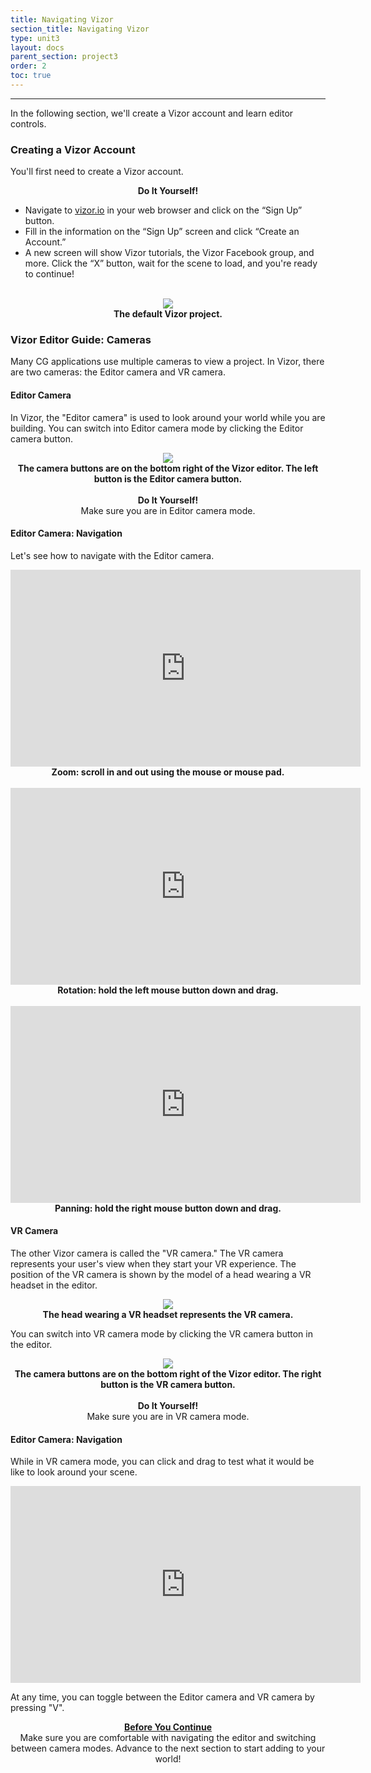 ```yaml
---
title: Navigating Vizor
section_title: Navigating Vizor
type: unit3
layout: docs
parent_section: project3
order: 2
toc: true
---
```

<hr>
In the following section, we'll create a Vizor account and learn editor controls.

### Creating a Vizor Account
You'll first need to create a Vizor account.
<br/>
<div class="alert_red">
  <div style="text-align:center">
  	<strong>Do It Yourself!</strong> 
  </div>
  <ul> 
  	<li>Navigate to <a href="https://vizor.io" target="_blank">vizor.io</a> in your web browser and click on the “Sign Up” button. </li>
  	<li> Fill in the information on the “Sign Up” screen and click “Create an Account.” </li>
  	<li> A new screen will show Vizor tutorials, the Vizor Facebook group, and more. Click the “X” button, wait for the scene to load, and you're ready to continue! </li>
  </ul>
</div>

<br>

<div style="text-align:center">
	<img src="/images/docs/intro_vizor/create_account2.png">
	<br>
	<strong> The default Vizor project. </strong>
</div>

### Vizor Editor Guide: Cameras
Many CG applications use multiple cameras to view a project. In Vizor, there are two cameras: the Editor camera and VR camera.

#### Editor Camera

In Vizor, the "Editor camera" is used to look around your world while you are building. You can switch into Editor camera mode by clicking the Editor camera button.

<div style="text-align:center">
	<img src="/images/docs/intro_vizor/edit_cam.png">
	<br>
	<strong> The camera buttons are on the bottom right of the Vizor editor. The left button is the Editor camera button. </strong>
</div>

<br>

<div class="alert_red" style="text-align:center">
  <strong>Do It Yourself!</strong> 
  <br>
  Make sure you are in Editor camera mode.
</div>

#### Editor Camera: Navigation
Let's see how to navigate with the Editor camera.

<div style="text-align:center">
	<iframe width="560" height="315" src="https://www.youtube.com/embed/AgmAzrLSdS4" frameborder="0" allowfullscreen></iframe>
	<br>
	<strong>Zoom: scroll in and out using the mouse or mouse pad.</strong> 
</div>
<br>

<div style="text-align:center">
	<iframe width="560" height="315" src="https://www.youtube.com/embed/8KJIK2iAR3Y" frameborder="0" allowfullscreen></iframe>
	<br>
	<strong>Rotation: hold the left mouse button down and drag.</strong> 
</div>
<br>

<div style="text-align:center">
	<iframe width="560" height="315" src="https://www.youtube.com/embed/8tT26p_t5So" frameborder="0" allowfullscreen></iframe>
	<br>
	<strong>Panning: hold the right mouse button down and drag.</strong> 
</div>

#### VR Camera

The other Vizor camera is called the "VR camera." The VR camera represents your user's view when they start your VR experience. The position of the VR camera is shown by the model of a head wearing a VR headset in the editor. 

<div style="text-align:center">
	<img src="/images/docs/intro_vizor/navigation0.png">
	<br>
	<strong> The head wearing a VR headset represents the VR camera. </strong>
</div>

You can switch into VR camera mode by clicking the VR camera button in the editor.

<div style="text-align:center">
	<img src="/images/docs/intro_vizor/vr_cam.png">
	<br>
	<strong> The camera buttons are on the bottom right of the Vizor editor. The right button is the VR camera button. </strong>
</div>

<br>

<div class="alert_red" style="text-align:center">
  <strong>Do It Yourself!</strong> 
  <br>
  Make sure you are in VR camera mode.
</div>

#### Editor Camera: Navigation
While in VR camera mode, you can click and drag to test what it would be like to look around your scene.

<div style="text-align:center">
	<iframe width="560" height="315" src="https://www.youtube.com/embed/EiVuDRYkvpA" frameborder="0" allowfullscreen></iframe>
</div>

At any time, you can toggle between the Editor camera and VR camera by pressing "V".

<div class="alert_green" style="text-align:center">
  <strong><u>Before You Continue</u></strong> 
  <br>
  Make sure you are comfortable with navigating the editor and switching between camera modes. Advance to the next section to start adding to your world!
</div>